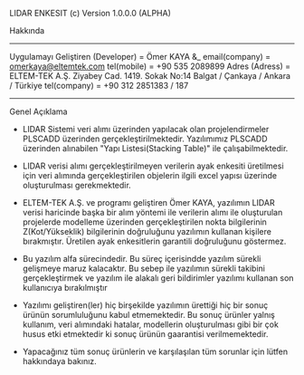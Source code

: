 LIDAR ENKESIT (c) Version 1.0.0.0 (ALPHA)

Hakkında
********************************************************************

Uygulamayı Geliştiren (Developer)      	= Ömer KAYA &_
email(company)             		= omerkaya@eltemtek.com 
tel(mobile)                		= +90 535 2089899
Adres (Adress)             		= ELTEM-TEK A.Ş.
			     		  Ziyabey Cad. 1419. Sokak No:14
			     		  Balgat / Çankaya / Ankara / Türkiye
tel(company)               		= +90 312 2851383 / 187

********************************************************************

Genel Açıklama

- LIDAR Sistemi veri alımı üzerinden yapılacak olan projelendirmeler PLSCADD üzerinden gerçekleştirilmektedir. Yazılımımız
PLSCADD üzerinden alınabilen "Yapı Listesi(Stacking Table)" ile çalışabilmektedir. 

- LIDAR verisi alımı gerçekleştirilmeyen verilerin ayak enkesiti üretilmesi için veri alımında gerçekleştirilen objelerin
ilgili excel yapısı üzerinde oluşturulması gerekmektedir.

- ELTEM-TEK A.Ş. ve programı geliştiren Ömer KAYA,  yazılımın LIDAR verisi haricinde başka bir alım yöntemi ile verilerin
alımı ile oluşturulan projelerde modelleme üzerinden gerçekleştirilen nokta bilgilerinin Z(Kot/Yükseklik) bilgilerinin
doğruluğunu yazılımın kullanan kişilere bırakmıştır. Üretilen ayak enkesitlerin garantili doğruluğunu göstermez. 

- Bu yazılım alfa sürecindedir. Bu süreç içerisindde yazılım sürekli gelişmeye maruz kalacaktır. Bu sebep ile yazılımın
sürekli takibini gerçekleştirmek ve yazılım ile alakalı geri bildirimler yazılımı kullanan son kullanıcıya bırakılmıştır

- Yazılımı geliştiren(ler) hiç birşekilde yazılımın ürettiği hiç bir sonuç ürünün sorumluluğunu kabul etmemektedir. 
Bu sonuç ürünler yalnış kullanım, veri alımındaki hatalar, modellerin oluşturulması gibi bir çok husus etki etmektedir ki
sonuç ürünün gaarantisi verilmemektedir. 

- Yapacağınız tüm sonuç ürünlerin ve karşılaşılan tüm sorunlar için lütfen hakkındaya bakınız. 
